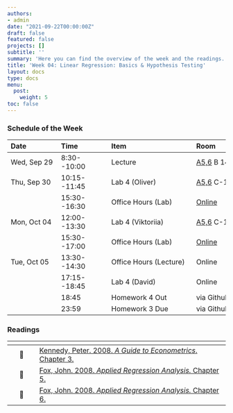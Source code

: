 ```yaml
---
authors:
- admin
date: "2021-09-22T00:00:00Z"
draft: false
featured: false
projects: []
subtitle: ''
summary: 'Here you can find the overview of the week and the readings. This week we start with OLS. '
title: 'Week 04: Linear Regression: Basics & Hypothesis Testing'
layout: docs
type: docs
menu:
  post:
    weight: 5
toc: false
---
```



### Schedule of the Week 

| <div style="width:100px;text-align:left">Date</div> | <div style="width:100px;text-align:left">Time</div> | <div style="width:180px;text-align:left">Item</div> | <div style="width:100px;text-align:left">Room</div> |<div style="width:100px;text-align:center">Material</div> |
|:------------|:-------------|:-------------------|:------------|:----:|
| Wed, Sep 29  | 8:30--10:00   | Lecture                         | [A5,6](https://goo.gl/maps/Mhkizwo4vd1vqvUH6) B 144  | [<i class="far fa-file-pdf fa-lg"></i>](QM_lecture04_handout.pdf)  |
| Thu, Sep 30  | 10:15--11:45 | Lab 4 (Oliver)                  | [A5,6](https://goo.gl/maps/Mhkizwo4vd1vqvUH6) C-108 |    [<i class="fab fa-github fa-lg"></i>](https://github.com/uni-mannheim-qm-2021/week04_ols_basics)          |
|             | 15:30--16:30 | Office Hours (Lab)           | [Online](https://uni-mannheim.zoom.us/j/62493789522?pwd=M0EwaWg4Mm5xbWtTRHVLOUdteXFjdz09) |  
| Mon, Oct 04 | 12:00--13:30 | Lab 4 (Viktoriia)           | [A5,6](https://goo.gl/maps/Mhkizwo4vd1vqvUH6) C-108 |       [<i class="fab fa-github fa-lg"></i>](https://github.com/uni-mannheim-qm-2021/week04_ols_basics)      |
|             | 15:30--17:00 | Office Hours (Lab)           | [Online](https://uni-mannheim.zoom.us/j/62493789522?pwd=M0EwaWg4Mm5xbWtTRHVLOUdteXFjdz09) |  
| Tue, Oct 05  | 13:30--14:30 | Office Hours (Lecture)                  | Online |             |
|  | 17:15--18:45 | Lab 4 (David)                  | Online |       [<i class="fab fa-github fa-lg"></i>](https://github.com/uni-mannheim-qm-2021/week04_ols_basics)       |
|   | 18:45 | Homework 4 Out                 | via Github |    [<i class="fab fa-github fa-lg"></i>](https://github.com/uni-mannheim-qm-2021?q=hw04)         |
|   | 23:59 | Homework 3 Due                 | via Github |         [<i class="fab fa-github fa-lg"></i>](https://github.com/uni-mannheim-qm-2021?q=hw03)    |


### Readings

| <div style="width:50px"></div>  | <div style="width:420px"></div>  |  <div style="width:200px"></div> |
|:---:|:---|:---:|
| :open_book: | [Kennedy, Peter. 2008. *A Guide to Econometrics*. Chapter 3.](https://ilias.uni-mannheim.de/goto.php?target=file_1172046_download&client_id=ILIAS) | **Required**|
| :open_book: | [Fox, John. 2008. *Applied Regression Analysis.* Chapter 5.](https://ilias.uni-mannheim.de/goto.php?target=file_1172047_download&client_id=ILIAS) | **Required**|
| :open_book: | [Fox, John. 2008. *Applied Regression Analysis.* Chapter 6.](https://ilias.uni-mannheim.de/goto.php?target=file_1172078_download&client_id=ILIAS) | **Required**|







